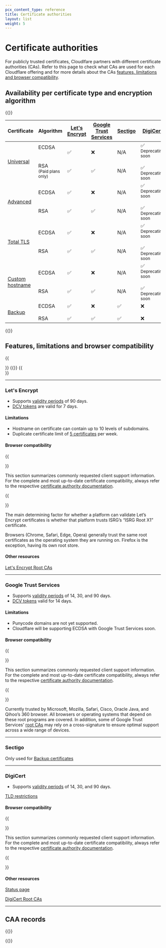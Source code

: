 ```yaml
---
pcx_content_type: reference
title: Certificate authorities
layout: list
weight: 5
---
```


# Certificate authorities

For publicly trusted certificates, Cloudlfare partners with different certificate authorities (CAs). Refer to this page to check what CAs are used for each Cloudflare offering and for more details about the CAs [features, limitations and browser compatibility](#features-limitations-and-device-ubiquity).

## Availability per certificate type and encryption algorithm

{{<table-wrap>}}

| Certificate         | Algorithm | [Let's Encrypt](#lets-encrypt) | [Google Trust Services](#google-trust-services) | [Sectigo](#sectigo) | [DigiCert](#digicert)                 |
|---------------------|-------|---------------|-----------------------|---------|--------------------------|
| [Universal](/ssl/edge-certificates/universal-ssl/)| ECDSA<br /><br /><br />RSA<br /><sub>(Paid plans only)</sub> | ✅<br /><br /><br />✅| ❌<br /><br /><br />✅ | N/A<br /><br /><br />N/A | ✅<br /> <sub>Deprecating soon</sub> <br /><br />✅<br /> <sub>Deprecating soon</sub> |
| [Advanced](/ssl/edge-certificates/advanced-certificate-manager/) | ECDSA<br /><br /><br />RSA | ✅<br /><br /><br />✅| ❌<br /><br /><br />✅ | N/A<br /><br /><br />N/A | ✅<br /> <sub>Deprecating soon</sub> <br /><br /> ✅<br /> <sub>Deprecating soon</sub> |
| [Total TLS](/ssl/edge-certificates/additional-options/total-tls/) | ECDSA<br /><br /><br />RSA | ✅<br /><br /><br />✅| ❌<br /><br /><br />✅ | N/A<br /><br /><br />N/A | ✅<br /> <sub>Deprecating soon</sub> <br /><br /> ✅<br /> <sub>Deprecating soon</sub> |
| [Custom hostname](/cloudflare-for-platforms/cloudflare-for-saas/security/certificate-management/issue-and-validate/) | ECDSA<br /><br /><br />RSA |✅<br /><br /><br />✅| ❌<br /><br /><br />✅ | N/A<br /><br /><br />N/A | ✅<br /> <sub>Deprecating soon</sub> <br /><br /> ✅<br /> <sub>Deprecating soon</sub> |
| [Backup](/ssl/edge-certificates/backup-certificates/) | ECDSA<br /><br />RSA | ✅<br /><br />✅| ❌<br /><br />✅ | ✅<br /><br />✅ | ❌ <br /><br /> ❌ |

{{</table-wrap>}}

## Features, limitations and browser compatibility

{{<Aside type="warning" header="Universal SSL">}}
{{<render file="_universal-ssl-validity.md">}}
{{</Aside>}}

---

### Let's Encrypt

* Supports [validity periods](/ssl/reference/certificate-validity-periods/) of 90 days.
* [DCV tokens](/ssl/edge-certificates/changing-dcv-method/) are valid for 7 days.

#### Limitations

* Hostname on certificate can contain up to 10 levels of subdomains.
* Duplicate certificate limit of [5 certificates](https://letsencrypt.org/docs/rate-limits/) per week.

#### Browser compatibility

{{<Aside type="warning">}}

This section summarizes commonly requested client support information. For the complete and most up-to-date certificate compatibility, always refer to the respective [certificate authority documentation](https://letsencrypt.org/docs/certificate-compatibility/).

{{</Aside>}}

The main determining factor for whether a platform can validate Let’s Encrypt certificates is whether that platform trusts ISRG’s “ISRG Root X1” certificate.

Browsers (Chrome, Safari, Edge, Opera) generally trust the same root certificates as the operating system they are running on. Firefox is the exception, having its own root store.

#### Other resources

[Let's Encrypt Root CAs](https://letsencrypt.org/certificates/) 

---

### Google Trust Services

* Supports [validity periods](/ssl/reference/certificate-validity-periods/) of 14, 30, and 90 days.
* [DCV tokens](/ssl/edge-certificates/changing-dcv-method/) valid for 14 days.

#### Limitations

* Punycode domains are not yet supported.
* Cloudflare will be supporting ECDSA with Google Trust Services soon.

#### Browser compatibility

{{<Aside type="warning">}}

This section summarizes commonly requested client support information. For the complete and most up-to-date certificate compatibility, always refer to the respective [certificate authority documentation](https://pki.goog/faq/).

{{</Aside>}}

Currently trusted by Microsoft, Mozilla, Safari, Cisco, Oracle Java, and Qihoo’s 360 browser. All browsers or operating systems that depend on these root programs are covered.
In addition, some of Google Trust Services' [root CAs](https://pki.goog/faq/#faq-27) may rely on a cross-signature to ensure optimal support across a wide range of devices.

---

### Sectigo

Only used for [Backup certificates](/ssl/edge-certificates/backup-certificates/)

---

### DigiCert

* Supports [validity periods](/ssl/reference/certificate-validity-periods/) of 14, 30, and 90 days.

[TLD restrictions](https://knowledge.digicert.com/solution/Embargoed-Countries-and-Regions.html)

#### Browser compatibility

{{<Aside type="warning">}}

This section summarizes commonly requested client support information. For the complete and most up-to-date certificate compatibility, always refer to the respective [certificate authority documentation](https://www.digicert.com/support/resources/faq/public-trust-and-certificates/are-digicert-tls-ssl-certificates-compatible-with-my-browser).

{{</Aside>}}


#### Other resources

[Status page](https://status.digicert.com/)

[DigiCert Root CAs](https://www.digicert.com/kb/digicert-root-certificates.htm)

---

## CAA records

{{<render file="_caa-records-definition.md">}}
<br/>

{{<render file="_caa-records-added-by-cf.md">}}
